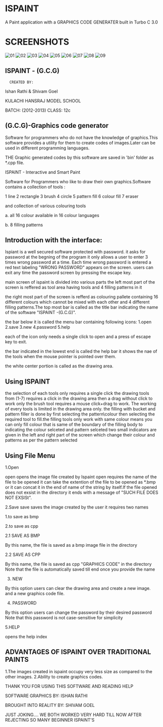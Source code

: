 # ISPAINT
A Paint application with a GRAPHICS CODE GENERATER built in Turbo C 3.0

# SCREENSHOTS
![01](/screenshots/01.png?raw=true "01")
![02](/screenshots/02.png?raw=true "02")
![03](/screenshots/03.png?raw=true "03")
![04](/screenshots/04.png?raw=true "04")
![05](/screenshots/05.png?raw=true "05")
![06](/screenshots/06.png?raw=true "06")
![07](/screenshots/07.png?raw=true "07")
![08](/screenshots/01.png?raw=true "08")
![09](/screenshots/01.png?raw=true "09")

   ISPAINT - (G.C.G)
------------------------
      CREATED BY: 
Ishan Rathi & Shivam Goel

KULACHI HANSRAJ MODEL SCHOOL

BATCH: (2012-2013) CLASS: 12c


(G.C.G)-Graphics code generator
-------------------------------

Software for programmers who do not have
the knowledge of graphics.This software 
provides a utility for them to create codes 
of images.Later can be used in different 
programming languages.

THE Graphic generated codes by this software
are saved in 'bin' folder as *.cpp file.



ISPAINT - Interactive and Smart Paint

Software for Programmers who like to draw
their own graphics.Software
contains a collection of tools :

1 line
2 rectangle
3 brush
4 circle
5 pattern fill
6 colour fill
7 eraser

and collection of various colouring tools

a. all 16 colour available in
16 colour languages

b. 8 filling patterns


Introduction with the interface:
--------------------------------

Ispiant is a well secured software
protected with password. it asks for
password at the begning of the program
it only allows a user to enter 3 times
wrong password at a time.
Each time wrong password
is entered a red text labeling
"WRONG PASSWORD"
appears on the screen.
users can exit any time
the password screen
by pressing the escape key.


main screen of ispaint is
divided into various parts
the left most part
of the screen is reffered as
tool area having tools and
4 filling patterns in it



the right most part of the
screen is refferd as
colouring pallete containing
16 different colours which
cannot be mixed with each
other and 4 different filling
patterns.The top most bar is
called as the title bar indicating
the name of the software
"ISPAINT -(G.C.G)".

the bar below it is called
the menu bar containing following
icons:
1.open
2.save
3.new
4.password
5.help


each of the icon only
needs a single click to open
and a press of escape key to exit.

the bar indicated in the
lowest end is called the
help bar
it shows the nae of the
tools when the mouse pointer
is pointed over them.

the white center portion is
called as the drawing area.


Using ISPAINT
-------------
the selection of each
tools only requires a single click
the drawing tools from (1-7)
requires a click in the drawing area
then a drag without click to work
only the brush tool requires a mouse
click+drag to work.
The working of every tools is limited
in the drawing area only.
the filling with bucket and pattern
filler is done by
first selecting the pattern\colour
then selecting the required tool
to fill.the filling tools only work
with same colour means
you can only fill colour that is same
of the boundary of the filling body
to indicating the colour selceted and
 pattern selceted two small
indicators are given in the left and
right part of the screen which
change their colour and patterns as
per the pattern selected


Using File Menu
---------------

1.Open

open opens the image file
created by Ispaint
open requires the name of
the file to be opened
it can take the extention
of the file to be opened
as *.bmp or it can concat
it in the end of name of the string
by itself.If the file opened
does not exsist in the directory it
ends with a message of
"SUCH FILE DOES NOT EXSISt".


2.Save
save saves the image
created by the user it requires two names

1.to save as bmp

2.to save as cpp

2.1 SAVE AS BMP

By this name, the file 
is saved as a bmp image file in the directory

2.2 SAVE AS CPP

By this name, the file
is saved as cpp "GRAPHICS CODE" in the directory
Note that the file  is automatically saved
till end once you provide the name


3. NEW

By this option users can clear
the drawing area and create a new image.
and a new graphics code file.


4. PASSWORD

By this option users can change
the password by their desired password
Note that this password is not case-sensitive
for simplicity

5.HELP

opens the help index

ADVANTAGES OF ISPAINT OVER TRADITIONAL PAINTS
---------------------------------------------

1.The images created in ispaint
 occupy very less size
as compared to the other images.
2.Ability to create graphics codes.



THANK YOU FOR USING
THIS SOFTWARE AND READING HELP

SOFTWARE GRAPHICS BY: 
ISHAN RATHI

BROUGHT INTO REALITY BY:
SHIVAM GOEL

JUST JOKING....
WE BOTH WORKED VERY HARD TILL NOW
  AFTER REJECTING SO MANY BEGINNER ISPAINT'S
